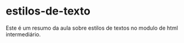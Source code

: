 # estilos-de-texto
Este é um resumo da aula sobre estilos de textos no modulo de html intermediário.
